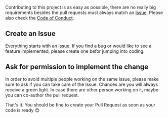 Contributing to this project is as easy as possible, there are no really big requirements besides the pull requests must always match an [Issue](/piradoiv/bingo/issues). Please also check the [Code of Conduct](/piradoiv/bingo/blob/main/CODE_OF_CONDUCT.md).

## Create an Issue
Everything starts with an [Issue](/piradoiv/bingo/issues). If you find a bug or would like to see a feature implemented, please create one befor jumping into coding.

## Ask for permission to implement the change
In order to avoid multiple people working on the same issue, please make sure to ask if you can take care of the Issue. Chances are you will always receive a green light. In case there are other person working on it, maybe you can co-author the pull request.

That's it. You should be fine to create your Pull Request as soon as your code is ready 😊
